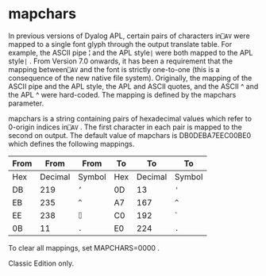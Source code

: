 # mapchars

In previous versions of Dyalog APL, certain pairs of characters in`⎕AV` were mapped to a single font glyph through the output translate table. For example, the ASCII pipe ¦ and the APL style`|` were both mapped to the APL style`|` . From Version 7.0 onwards, it has been a requirement that the mapping between`⎕AV` and the font is strictly one-to-one (this is a consequence of the new native file system). Originally, the mapping of the ASCII pipe and the APL style, the APL and ASCII quotes, and the ASCII ^ and the APL ^ were hard-coded. The mapping is defined by the mapchars parameter.

mapchars is a string containing pairs of hexadecimal values which refer to 0-origin indices in`⎕AV` . The first character in each pair is mapped to the second on output. The default value of mapchars is DB0DEBA7EEC00BE0 which defines the following mappings.

| From | From | From | To | To | To |
| --- | --- | --- | --- | --- | ---  |
| Hex | Decimal | Symbol | Hex | Decimal | Symbol |
| DB | 219 | `‘` | 0D | 13 | `'` |
| EB | 235 | `^` | A7 | 167 | `^` |
| EE | 238 | `⌷` | C0 | 192 | `|` |
| 0B | 11 | `.` | E0 | 224 | `.` |

To clear all mappings, set MAPCHARS=0000 .

Classic Edition only.

